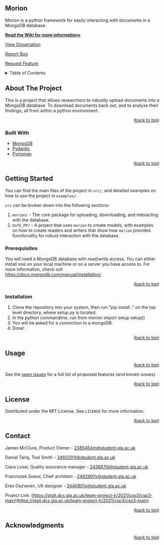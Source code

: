 <div id="top"></div>



<br />

## Morion
Morion is a python framework for easily interacting with documents in a MongoDB database.


<a href="https://stgit.dcs.gla.ac.uk/team-project-h/2021/csp3/csp3-main/-/wikis/home"><strong>Read the Wiki for more information»</strong></a>

<a href="https://stgit.dcs.gla.ac.uk/team-project-h/2021/csp3/csp3-dissertation">View Dissertation</a>

<a href="https://stgit.dcs.gla.ac.uk/team-project-h/2021/csp3/csp3-main">Report Bug</a>

<a href="https://stgit.dcs.gla.ac.uk/team-project-h/2021/csp3/csp3-main">Request Feature</a>


<!-- TABLE OF CONTENTS -->
<details>
  <summary>Table of Contents</summary>
  <ol>
    <li>
      <a href="#about-the-project">About The Project</a>
      <ul>
        <li><a href="#built-with">Built With</a></li>
      </ul>
    </li>
    <li>
      <a href="#getting-started">Getting Started</a>
      <ul>
        <li><a href="#prerequisites">Prerequisites</a></li>
        <li><a href="#installation">Installation</a></li>
      </ul>
    </li>
    <li><a href="#usage">Usage</a></li>
    <li><a href="#roadmap">Roadmap</a></li>
    <li><a href="#license">License</a></li>
    <li><a href="#contact">Contact</a></li>
    <li><a href="#acknowledgments">Acknowledgments</a></li>
  </ol>
</details>



<!-- ABOUT THE PROJECT -->
## About The Project

This is a project that allows researchers to robustly upload documents into a MongoDB database. To download documents back out,
and to analyse their findings, all from within a python environment.


<p align="right">(<a href="#top">back to top</a>)</p>

### Built With

* [MongoDB](https://www.mongodb.com/)
* [Pydantic](https://pydantic-docs.helpmanual.io/)
* [Pymongo](https://pypi.org/project/pymongo/)

<p align="right">(<a href="#top">back to top</a>)</p>



<!-- GETTING STARTED -->
## Getting Started
You can find the main files of the project in `src/`, and detailed examples on how to use the project in `examples/`.

`src` can be broken down into the following sections:

1. `morion/` - The core package for uploading, downloading, and interacting with the database.
2. `UofG_PP/` - A project that uses `morion` to create models, with examples on how to create readers and writers
that show how `morion` provides functionality for robust interaction with the database.

### Prerequisites

You will need a MongoDB database with read/write access.
You can either install one on your local machine or on a server you have access to.
For more information, check out: https://docs.mongodb.com/manual/installation/

<p align="right">(<a href="#top">back to top</a>)</p>

### Installation

1. Clone the repository into your system, then run "pip install ." on the top level directory, where setup.py is located.
2. In the python commandline, run 
  from morion import setup
  setup()
3. You will be asked for a connection to a mongoDB.
4. Done!



<p align="right">(<a href="#top">back to top</a>)</p>



<!-- USAGE EXAMPLES -->
## Usage

<p align="right">(<a href="#top">back to top</a>)</p>



See the [open issues](https://stgit.dcs.gla.ac.uk/team-project-h/2021/csp3/csp3-main/-/issues) for a full list of proposed features (and known issues).

<p align="right">(<a href="#top">back to top</a>)</p>



<!-- LICENSE -->
## License

Distributed under the MIT License. See `LICENSE` for more information.

<p align="right">(<a href="#top">back to top</a>)</p>



<!-- CONTACT -->
## Contact

James McClure, Product Owner - 2385464m@student.gla.ac.uk

Danial Tariq, Tool Smith - 2460201t@student.gla.ac.uk

Ciara Losel, Quality assurance manager - 2438870l@student.gla.ac.uk

Franciszek Sowul, Chief architect - 2482997s@student.gla.ac.uk

Eren Oezveren, UX designer - 2440801o@student.gla.ac.uk


Project Link: [https://stgit.dcs.gla.ac.uk/team-project-h/2021/csp3/csp3-main](https://stgit.dcs.gla.ac.uk/team-project-h/2021/csp3/csp3-main)

<p align="right">(<a href="#top">back to top</a>)</p>



<!-- ACKNOWLEDGMENTS -->
## Acknowledgments

<p align="right">(<a href="#top">back to top</a>)</p>



